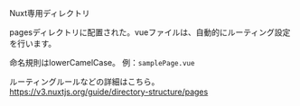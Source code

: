 Nuxt専用ディレクトリ

pagesディレクトリに配置された。vueファイルは、自動的にルーティング設定を行います。

命名規則はlowerCamelCase。
例：`samplePage.vue`

ルーティングルールなどの詳細はこちら。https://v3.nuxtjs.org/guide/directory-structure/pages